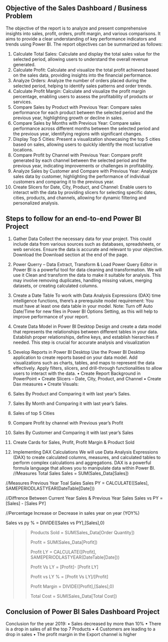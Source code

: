 Objective of the Sales Dashboard / Business Problem
--------------------------------------------------
The objective of the report is to analyze and present comprehensive insights into sales, profit, orders, profit margin, and various comparisons. It aims to provide a clear understanding of key performance indicators and trends using Power BI. The report objectives can be summarized as follows:
1.	Calculate Total Sales: Calculate and display the total sales value for the selected period, allowing users to understand the overall revenue generated.
2.	Calculate Profit: Calculate and visualize the total profit achieved based on the sales data, providing insights into the financial performance.
3.	Analyze Orders: Analyze the number of orders placed during the selected period, helping to identify sales patterns and order trends.
4.	Calculate Profit Margin: Calculate and visualize the profit margin percentage, enabling users to assess the profitability of products or services.
5.	Compare Sales by Product with Previous Year: Compare sales performance for each product between the selected period and the previous year, highlighting growth or decline in sales.
6.	Compare Sales by Months with Previous Year: Compare sales performance across different months between the selected period and the previous year, identifying regions with significant changes.
7.	Display Top 5 Cities: Present a visualization showcasing the top 5 cities based on sales, allowing users to quickly identify the most lucrative locations.
8.	Compare Profit by Channel with Previous Year: Compare profit generated by each channel between the selected period and the previous year, indicating improvements or challenges in profitability.
9.	Analyze Sales by Customer and Compare with Previous Year: Analyze sales data by customer, highlighting the performance of individual customers and comparing it to the previous year.
10.	Create Slicers for Date, City, Product, and Channel: Enable users to interact with the data by providing slicers for selecting specific dates, cities, products, and channels, allowing for dynamic filtering and personalized analysis.


Steps to follow for an end-to-end Power BI Project
-----------------------------------------------------
1) Gather Data
Collect the necessary data for your project. This could include data from various sources such as databases, spreadsheets, or web services. Ensure the data is accurate and relevant to your objective. Download the Download section at the end of the page.
2) Power Querry – Data Extract, Transform & Load
Power Query Editor in Power BI is a powerful tool for data cleaning and transformation. We will use it Clean and transform the data to make it suitable for analysis. This may involve removing duplicates, handling missing values, merging datasets, or creating calculated columns.
3) Create a Date Table
To work with Data Analysis Expressions (DAX) time intelligence functions, there’s a prerequisite model requirement: You must have at least one data table in your model.
Note: Turn off Auto Date/Time for new files in Power BI Options Setting, as this will help to improve performance of your report.
4) Create Data Model in Power BI Desktop
Design and create a data model that represents the relationships between different tables in your data. Establish proper relationships, define keys, and establish hierarchies if needed. This step is crucial for accurate analysis and visualization
5) Develop Reports in Power BI Desktop
Use the Power BI Desktop application to create reports based on your data model. Add visualizations such as charts, tables, and maps to represent the data effectively. Apply filters, slicers, and drill-through functionalities to allow users to interact with the data.
•	Create Report Background in PowerPoint
•	Create Slicers – Date, City, Product, and Channel
•	Create Dax measures
•	Create Visuals:
1) Sales By Product and Comparing it with last year’s Sales.
2) Sales By Month and Comparing it with last year’s Sales.
3) Sales of top 5 Cities
4) Compare Profit by channel with Previous year’s Profit
5) Sales By Customer and Comparing it with last year’s Sales
6) Create Cards for Sales, Profit, Profit Margin & Product Sold


6) Implementing DAX Calculations
We will use Data Analysis Expressions (DAX) to create calculated columns, measures, and calculated tables to perform complex calculations and aggregations. DAX is a powerful formula language that allows you to manipulate data within Power BI.
//Measures Total Sales
Sales = SUM(Sales_Data[Sales])

//Measures Previous Year Toal Sales
Sales PY = CALCULATE([Sales], SAMEPERIODLASTYEAR(DateTable[Date]))

//Diffrence Between Current Year Sales & Previous Year Sales
Sales vs PY = [Sales] - [Sales PY]

//Percentage Increase or Decrease in sales year on year (YOY%)

Sales vs py % = DIVIDE([Sales vs PY],[Sales],0)

>> Products Sold = SUM(Sales_Data[Order Quantity])
>> 
>> Profit = SUM(Sales_Data[Profit])
>> 
>> Profit LY = CALCULATE([Profit], SAMEPERIODLASTYEAR(DateTable[Date]))
>> 
>> Profit Vs LY = [Profit]- [Profit LY]
>> 
>> Profit vs LY % = [Profit Vs LY]/[Profit]
>> 
>> Profit Margin = DIVIDE([Profit],[Sales],0)
>> 
>> Total Cost = SUM(Sales_Data[Total Cost])

Conclusion of Power BI Sales Dashboard Project
---------------------------------------------
Conclusion for the year 2019:
•	Sales decreased by more than 10%
•	There is a drop in sales of all the top 7 Products
•	4 Customers are leading to a drop in sales
•	The profit margin in the Export channel is higher

